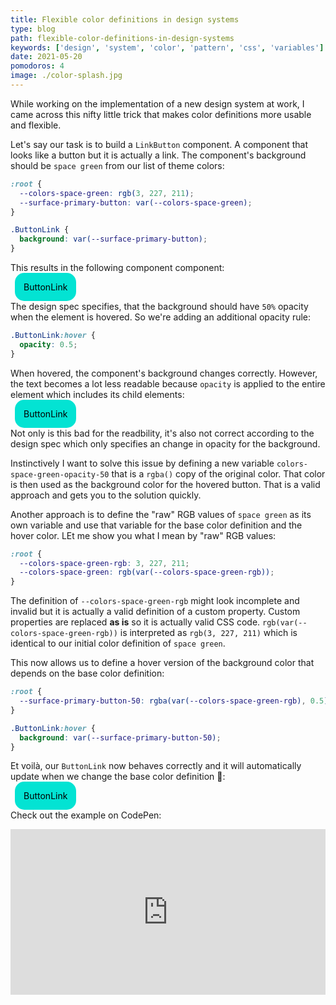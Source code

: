 ```yaml
---
title: Flexible color definitions in design systems
type: blog
path: flexible-color-definitions-in-design-systems
keywords: ['design', 'system', 'color', 'pattern', 'css', 'variables']
date: 2021-05-20
pomodoros: 4
image: ./color-splash.jpg
---
```


While working on the implementation of a new design system at work, I came across this nifty little trick that makes color definitions more usable and flexible.

Let's say our task is to build a `LinkButton` component. A component that looks like a button but it is actually a link. The component's background should be `space green` from our list of theme colors:

```css
:root {
  --colors-space-green: rgb(3, 227, 211);
  --surface-primary-button: var(--colors-space-green);
}

.ButtonLink {
  background: var(--surface-primary-button);
}
```

This results in the following component component:

<a href="#" class="ButtonLink">ButtonLink</a>

The design spec specifies, that the background should have `50%` opacity when the element is hovered. So we're adding an additional opacity rule:

```css
.ButtonLink:hover {
  opacity: 0.5;
}
```

When hovered, the component's background changes correctly. However, the text becomes a lot less readable because `opacity` is applied to the entire element which includes its child elements:

<a href="#" class="ButtonLink1">ButtonLink</a>

Not only is this bad for the readbility, it's also not correct according to the design spec which only specifies an change in opacity for the background.

Instinctively I want to solve this issue by defining a new variable `colors-space-green-opacity-50` that is a `rgba()` copy of the original color. That color is then used as the background color for the hovered button. That is a valid approach and gets you to the solution quickly.

Another approach is to define the "raw" RGB values of `space green` as its own variable and use that variable for the base color definition and the hover color. LEt me show you what I mean by "raw" RGB values:

```css
:root {
  --colors-space-green-rgb: 3, 227, 211;
  --colors-space-green: rgb(var(--colors-space-green-rgb));
}
```

The definition of `--colors-space-green-rgb` might look incomplete and invalid but it is actually a valid definition of a custom property. Custom properties are replaced **as is** so it is actually valid CSS code. `rgb(var(--colors-space-green-rgb))` is interpreted as `rgb(3, 227, 211)` which is identical to our initial color definition of `space green`.

This now allows us to define a hover version of the background color that depends on the base color definition:

```css
:root {
  --surface-primary-button-50: rgba(var(--colors-space-green-rgb), 0.5);
}

.ButtonLink:hover {
  background: var(--surface-primary-button-50);
}
```

Et voilà, our `ButtonLink` now behaves correctly and it will automatically update when we change the base color definition 🎉:

<a href="#" class="ButtonLink2">ButtonLink</a>

Check out the example on CodePen:

<iframe height="265" style="width: 100%;" scrolling="no" title="JjWbjJP" src="https://codepen.io/janmonschke/embed/preview/JjWbjJP?height=265&theme-id=light&default-tab=result" frameborder="no" loading="lazy" allowtransparency="true" allowfullscreen="true">
  See the Pen <a href='https://codepen.io/janmonschke/pen/JjWbjJP'>JjWbjJP</a> by Jan
  (<a href='https://codepen.io/janmonschke'>@janmonschke</a>) on <a href='https://codepen.io'>CodePen</a>.
</iframe>

<style>
  /* Initial approach */
  :root {
    --colors-space-green: rgb(3, 227, 211);

    --surface-primary-button: var(--colors-space-green);
  }

  .ButtonLink, .ButtonLink1 {
    background: var(--surface-primary-button);
  }
  .ButtonLink1:hover {
    opacity: 0.5;
  }

  /* RGB variable approach */
  :root {
    --colors-space-green-rgb: 3, 227, 211;
    --colors-space-green-2: var(--colors-space-green-rgb);

    --surface-primary-button-2: rgb(var(--colors-space-green-2)); /* Excuse my bad naming here */
    --surface-primary-button-50: rgba(var(--colors-space-green-rgb), 0.5);
  }

  .ButtonLink2 {
    background: var(--surface-primary-button-2);
  }

  .ButtonLink2:hover {
    background: var(--surface-primary-button-50);
  }

  .ButtonLink, .ButtonLink1, .ButtonLink2 {
    color: black;
    margin: 0.5em;
    text-decoration: none;
    padding: 1em;
    border-radius: 15px;
  }
</style>
